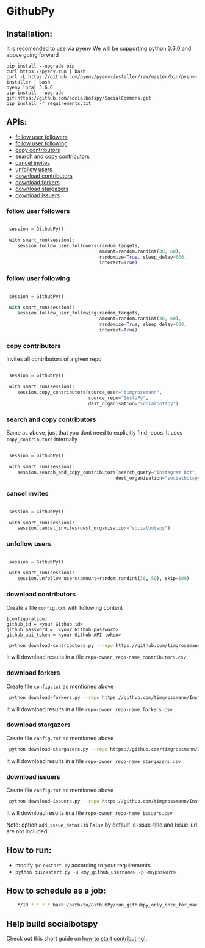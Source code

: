 # GithubPy

## Installation:
It is recomended to use via pyenv We will be supporting python 3.6.0 and above going forward

```
pip install --upgrade pip
curl https://pyenv.run | bash
curl -L https://github.com/pyenv/pyenv-installer/raw/master/bin/pyenv-installer | bash
pyenv local 3.6.0
pip install --upgrade git+https://github.com/socialbotspy/SocialCommons.git
pip install -r requirements.txt
```

##  APIs:
  - [follow user followers](#follow-user-followers)
  - [follow user following](#follow-user-following)
  - [copy contributors](#copy-contributors)
  - [search and copy contributors](#search-and-copy-contributors)
  - [cancel invites](#cancel-invites)
  - [unfollow users](#unfollow-users)
  - [download contributors](#download-contributors)
  - [download forkers](#download-forkers)
  - [download stargazers](#download-stargazers)
  - [download issuers](#download-issuers)

### follow user followers
 
```python

 session = GithubPy()

 with smart_run(session):
    session.follow_user_followers(random_targets,
                                  amount=random.randint(30, 60),
                                  randomize=True, sleep_delay=600,
                                  interact=True)
 ```
 
### follow user following
 
```python

 session = GithubPy()

 with smart_run(session):
    session.follow_user_following(random_targets,
                                  amount=random.randint(30, 60),
                                  randomize=True, sleep_delay=600,
                                  interact=True)
 ```

### copy contributors

Invites all contributors of a given repo

```python

 session = GithubPy()

 with smart_run(session):
    session.copy_contributors(source_user="timgrossmann",
                              source_repo="InstaPy",
                              dest_organisation="socialbotspy")
 ```


### search and copy contributors

Same as above, just that you dont need to explicitly find repos. It uses `copy_contributors` internally

```python

 session = GithubPy()

 with smart_run(session):
    session.search_and_copy_contributors(search_query="instagram bot",
                                        dest_organisation="socialbotspy")
 ```

### cancel invites

```python

 session = GithubPy()

 with smart_run(session):
    session.cancel_invites(dest_organisation="socialbotspy")
 ```


### unfollow users

```python

 session = GithubPy()

 with smart_run(session):
    session.unfollow_users(amount=random.randint(30, 50), skip=100)
 ```

### download contributors

Create a file `config.txt` with following content
```text
[configuration]
github_id = <your Github id>
github_password =  <your Github password>
github_api_token = <your Github API token>
```

```bash
 python download-contributors.py --repo https://github.com/timgrossmann/InstaPy
```
It will download results in a file `repo-owner_repo-name_contributors.csv`

### download forkers

Create file `config.txt` as mentioned above
```bash
 python download-forkers.py --repo https://github.com/timgrossmann/InstaPy
```
It will download results in a file `repo-owner_repo-name_forkers.csv`

### download stargazers

Create file `config.txt` as mentioned above
```bash
 python download-stargazers.py --repo https://github.com/timgrossmann/InstaPy
```
It will download results in a file `repo-owner_repo-name_stargazers.csv`

### download issuers

Create file `config.txt` as mentioned above

```bash
 python download-issuers.py --repo https://github.com/timgrossmann/InstaPy --add_issue_detail True
```
It will download results in a file `repo-owner_repo-name_issuers.csv`

Note: option `add_issue_detail` is `False` by default ie Issue-title and Issue-url are not included.

## How to run:

 -  modify `quickstart.py` according to your requirements
 -  `python quickstart.py -u <my_github_username> -p <mypssword>`


## How to schedule as a job:

```bash
    */10 * * * * bash /path/to/GithubPy/run_githubpy_only_once_for_mac.sh /path/to/GithubPy/quickstart.py $USERNAME $PASSWORD
```

## Help build socialbotspy
Check out this short guide on [how to start contributing!](https://github.com/InstaPy/instapy-docs/blob/master/CONTRIBUTORS.md).






